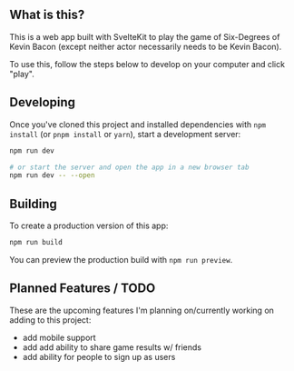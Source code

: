 ## What is this?

This is a web app built with SvelteKit to play the game of Six-Degrees of Kevin Bacon (except neither actor necessarily needs to be Kevin Bacon).

To use this, follow the steps below to develop on your computer and click "play".

## Developing

Once you've cloned this project and installed dependencies with `npm install` (or `pnpm install` or `yarn`), start a development server:

```bash
npm run dev

# or start the server and open the app in a new browser tab
npm run dev -- --open
```

## Building

To create a production version of this app:

```bash
npm run build
```

You can preview the production build with `npm run preview`.

## Planned Features / TODO

These are the upcoming features I'm planning on/currently working on adding to this project:

- add mobile support
- add add ability to share game results w/ friends
- add ability for people to sign up as users
